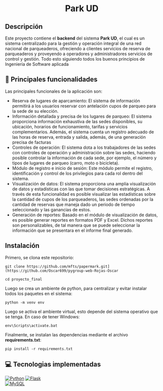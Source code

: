 <h1 align="center"> Park UD </h1>

## Descripción
Este proyecto contiene el **backend** del sistema **Park UD**, el cual es un sistema centralizado para la gestión y operación integral de una red nacional de parqueaderos, ofreciendo a clientes servicios de reserva de parqueaderos y proveyendo a operadores y administradores servicios de control y gestión. Todo esto siguiendo todos los buenos principios de Ingeniería de Software aplicada

## :hammer: Principales funcionalidades
Las principales funcionales de la aplicación son:
- Reserva de lugares de aparcamiento: El sistema de información permitirá a los usuarios reservar con antelación cupos de parqueo para la sede de su elección.
- Información detallada y precisa de los lugares de parqueo: El sistema proporciona información exhaustiva de las sedes disponibles, su ubicación, horarios de funcionamiento, tarifas y servicios complementarios. Además, el sistema cuenta un registro adecuado de las horas de reserva, entrada y salida, además, de una generación precisa de facturas
- Controles de operación: El sistema dota a los trabajadores de las sedes con controles de operación y administración sobre las sedes, haciendo posible controlar la información de cada sede, por ejemplo, el número y tipos de lugares de parqueo (carro, moto o bicicleta).
- Módulo de registro e inicio de sesión: Este módulo permite el registro, identificación y control de los privilegios para cada rol dentro del sistema.
- Visualización de datos: El sistema proporciona una amplia visualización de datos y estadísticas con las que tomar decisiones estratégicas. A través de esta funcionalidad es posible visualizar las estadísticas sobre la cantidad de cupos de los parqueaderos, las sedes ordenadas por la cantidad de reservas que maneja dado un periodo de tiempo seleccionado y las ganancias de estos.
- Generación de reportes: Basado en el módulo de visualización de datos, es posible generar reportes en formatos PDF y Excel. Dichos reportes son personalizables, de tal manera que se puede seleccionar la información que se presentara en el informe final generado.
## Instalación
Primero, se clona este repositorio:
```
git clone https://github.com/mfts/papermark.git](https://github.com/Oscar699/pygroup-web-Rojas-Oscar
```
```
cd proyecto_final
```
Luego se crea un ambiente de python, para centralizar y evitar instalar todos los paquetes en el sistema:
```
python -m venv env
```
Luego se activa el ambiente virtual, esto depende del sistema operativo que se tenga. En caso de tener Windows:
```
env\Scripts\activate.bat
```
Finalmente, se instalan las dependencias mediante el archivo **requirements.txt**:
```
pip install -r requirements.txt
```

## :computer: Tecnologias implementadas
[![Python](https://img.shields.io/badge/Python-3776AB?style=for-the-badge&logo=python&logoColor=white)]()
[![Flask](https://img.shields.io/badge/Flask-000000?style=for-the-badge&logo=flask&logoColor=white)]()
</br>
[![MySQL](https://img.shields.io/badge/MySQL-005C84?style=for-the-badge&logo=mysql&logoColor=white)]()





